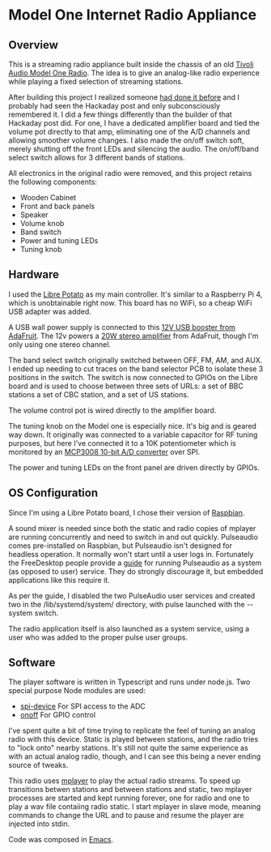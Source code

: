# Model One Internet Radio Appliance

## Overview
This is a streaming radio appliance built inside the chassis of an old [Tivoli Audio Model One Radio](https://tivoliaudio.com/products/model-one-classic-retro-am-fm-table-radio).  The idea is to give 
an analog-like radio experience while playing a fixed selection of streaming stations.

After building this project I realized someone [had done it before](https://hackaday.com/2022/09/22/simple-internet-radio-transplant/) and I probably had seen the Hackaday post and only 
subconsciously remembered it.
I did a few things differently than the builder of that Hackaday post did.  For one, I have a dedicated amplifier board and tied the volume pot directly to that amp, eliminating one of the A/D channels
and allowing smoother volume changes. I also made the on/off switch soft, merely shutting off the front LEDs and silencing the audio.  The on/off/band select switch allows for 3 different
bands of stations.

All electronics in the original radio were removed, and this project retains the following components:

- Wooden Cabinet
- Front and back panels
- Speaker
- Volume knob
- Band switch
- Power and tuning LEDs
- Tuning knob


## Hardware
I used the [Libre Potato](https://libre.computer/products/aml-s905x-cc/) as my main controller. It's similar to a Raspberry Pi 4, which is unobtainable right now.  This board has no WiFi, so a cheap WiFi USB adapter was added.

A USB wall power supply is connected to this [12V USB booster from AdaFruit](https://www.adafruit.com/product/2778).  The 12v powers a [20W stereo amplifier](https://www.adafruit.com/product/1752) from AdaFruit, though I'm only using one stereo channel.

The band select switch originally switched between OFF, FM, AM, and AUX. I ended up needing to cut traces on the band selector PCB to isolate these 3 positions in the switch.  The switch is now connected to GPIOs on the Libre board and is used to choose between three sets of URLs: a set of BBC stations a set of CBC station, and a set of US stations.

The volume control pot is wired directly to the amplifier board.

The tuning knob on the Model one is especially nice. It's big and is geared way down.  It originally was connected to a variable capacitor for RF tuning purposes, but here I've connected it to a 10K potentiometer which is monitored by an [MCP3008 10-bit A/D converter](https://www.adafruit.com/product/856) over SPI.

The power and tuning LEDs on the front panel are driven directly by GPIOs.

## OS Configuration
Since I'm using a Libre Potato board, I chose their version of [Raspbian](https://hub.libre.computer/t/raspbian-11-bullseye-for-libre-computer-boards/82). 

A sound mixer is needed since both the static and radio copies of mplayer are running concurrently and need to switch in and out quickly. Pulseaudio comes pre-installed on Raspbian, but Pulseaudio
isn't designed for headless operation. It normally won't start until a user logs in.  Fortunately the FreeDesktop people provide a [guide](https://www.freedesktop.org/wiki/Software/PulseAudio/Documentation/User/SystemWide/)
for running Pulseaudio as a system (as opposed to user) service.  They do strongly discourage it, but embedded applications like this require it.

As per the guide, I disabled the two PulseAudio user services and created two in the /lib/systemd/system/ directory, with pulse launched with the --system switch.

The radio application itself is also launched as a system service, using a user who was added to the proper pulse user groups.


## Software

The player software is written in Typescript and runs under node.js.  Two special purpose Node modules are used:

- [spi-device](https://www.npmjs.com/package/spi-device) For SPI access to the ADC
- [onoff](https://www.npmjs.com/package/onoff) For GPIO control

I've spent quite a bit of time trying to replicate the feel of tuning an analog radio with this device. Static is played between stations, and the radio tries to "lock onto" nearby stations.  It's still not quite the same experience as with an actual analog radio, though, and I can see this being a never ending source of tweaks.

This radio uses [mplayer](http://www.mplayerhq.hu) to play the actual radio streams. To speed up transitions betwen stations and between stations and static, two mplayer processes are started and kept running forever, one for radio and one to play a wav file contaiing radio static. I start mplayer in slave mode, meaning commands to change the URL and to pause and resume the player are injected into stdin.

Code was composed in [Emacs](https://www.gnu.org/software/emacs/).



